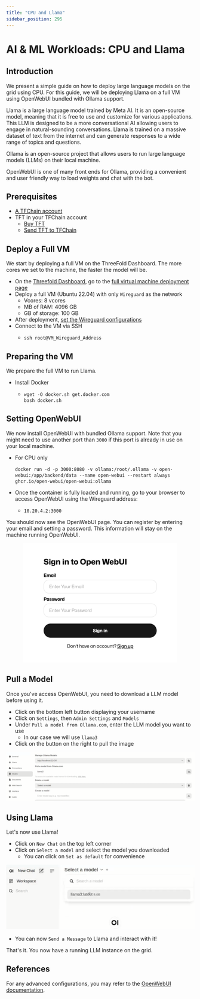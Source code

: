 ```yaml
---
title: "CPU and Llama"
sidebar_position: 295
---
```


<h1> AI & ML Workloads: CPU and Llama </h1>



## Introduction

We present a simple guide on how to deploy large language models on the grid using CPU. For this guide, we will be deploying Llama on a full VM using OpenWebUI bundled with Ollama support.

Llama is a large language model trained by Meta AI. It is an open-source model, meaning that it is free to use and customize for various applications. This LLM is designed to be a more conversational AI allowing users to engage in natural-sounding conversations. Llama is trained on a massive dataset of text from the internet and can generate responses to a wide range of topics and questions.

Ollama is an open-source project that allows users to run large language models (LLMs) on their local machine.

OpenWebUI is one of many front ends for Ollama, providing a convenient and user friendly way to load weights and chat with the bot.

## Prerequisites

- [A TFChain account](../../../dashboard/wallet_connector.md)
- TFT in your TFChain account
  - [Buy TFT](../../../threefold_token/buy_sell_tft/buy_sell_tft.md)
  - [Send TFT to TFChain](../../../threefold_token/tft_bridges/tfchain_stellar_bridge.md)

## Deploy a Full VM

We start by deploying a full VM on the ThreeFold Dashboard. The more cores we set to the machine, the faster the model will be.

* On the [Threefold Dashboard](https://dashboard.grid.tf/#/), go to the [full virtual machine deployment page](https://dashboard.grid.tf/#/deploy/virtual-machines/full-virtual-machine/)
* Deploy a full VM (Ubuntu 22.04) with only `Wireguard` as the network
  * Vcores: 8 vcores
  * MB of RAM: 4096 GB
  * GB of storage: 100 GB
* After deployment, [set the Wireguard configurations](../../tfgrid3_getstarted/ssh_guide/advanced_methods/ssh_wireguard.md)
* Connect to the VM via SSH
  * ``` 
    ssh root@VM_Wireguard_Address
    ```

## Preparing the VM

We prepare the full VM to run Llama.

* Install Docker
  * ```
    wget -O docker.sh get.docker.com
    bash docker.sh
    ```

## Setting OpenWebUI

We now install OpenWebUI with bundled Ollama support. Note that you might need to use another port than `3000` if this port is already in use on your local machine.

* For CPU only
   ```
   docker run -d -p 3000:8080 -v ollama:/root/.ollama -v open-webui:/app/backend/data --name open-webui --restart always ghcr.io/open-webui/open-webui:ollama
   ```
* Once the container is fully loaded and running, go to your browser to access OpenWebUI using the Wireguard address:
  * ```
    10.20.4.2:3000
    ```

You should now see the OpenWebUI page. You can register by entering your email and setting a password. This information will stay on the machine running OpenWebUI.

<p align="center">
  <img src="./img/openwebui_page.png" />
</p>

## Pull a Model

Once you've access OpenWebUI, you need to download a LLM model before using it.

- Click on the bottom left button displaying your username
- Click on `Settings`, then `Admin Settings` and `Models`
- Under `Pull a model from Ollama.com`, enter the LLM model you want to use
  - In our case we will use `llama3`
- Click on the button on the right to pull the image

![](./img/openwebui_model.png)

## Using Llama

Let's now use Llama!

- Click on `New Chat` on the top left corner
- Click on `Select a model` and select the model you downloaded
  - You can click on `Set as default` for convenience

![](./img/openwebui_set_model.png)

- You can now `Send a Message` to Llama and interact with it!

That's it. You now have a running LLM instance on the grid.

## References

For any advanced configurations, you may refer to the [OpenWebUI documentation](https://github.com/open-webui/open-webui).
